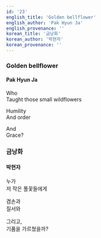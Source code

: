```yaml
---
id: '23'
english_title: 'Golden bellflower'
english_author: 'Pak Hyun Ja'
english_provenance: ''
korean_title: '금낭화'
korean_author: '박현자'
korean_provenance: ''
---
```

### Golden bellflower
#### Pak Hyun Ja

Who\
Taught those small wildflowers

Humility\
And order

And\
Grace?

### 금낭화

#### 박현자

누가\
저 작은 풀꽃들에게

겸손과\
질서와

그리고,\
기품을 가르쳤을까?

